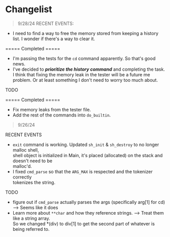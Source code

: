 # Changelist

> 9/28/24
RECENT EVENTS:
- I need to find a way to free the memory stored from keeping a history list. I wonder if there's a way to clear it.

===== Completed =====
- I'm passing the tests for the `cd` command apparently. So that's good news.
- I've decided to ***prioritize the history command*** and completing the task. I think that fixing the memory leak in the tester will be a future me problem. Or at least something I don't need to
worry too much about.

TODO

===== Completed =====
- Fix memory leaks from the tester file.
- Add the rest of the commands into `do_builtin`.

> 9/26/24

RECENT EVENTS
- `exit` command is working. Updated `sh_init` & `sh_destroy` to no longer malloc shell, \
shell object is initialized in Main, it's placed (allocated) on the stack and doesn't need to be\
 malloc'd.
- I fixed `cmd_parse` so that the `ARG_MAX` is respected and the tokenizer correctly \
tokenizes the string.

TODO
- figure out if `cmd_parse` actually parses the args (specifically arg[1] for cd) --> Seems like it does
- Learn more about `**char` and how they reference strings.  --> Treat them like a string array. \
So we changed *(div) to div[1] to get the second part of whatever is being referred to.
